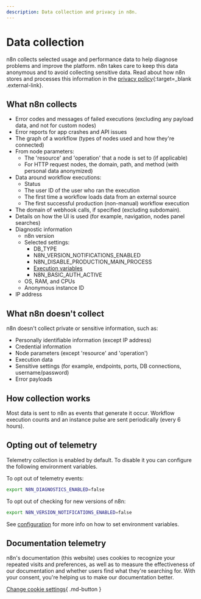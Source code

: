 ```yaml
---
description: Data collection and privacy in n8n.
---
```


# Data collection

n8n collects selected usage and performance data to help diagnose problems and improve the platform. n8n takes care to keep this data anonymous and to avoid collecting sensitive data. Read about how n8n stores and processes this information in the [privacy policy](https://n8n.io/legal/){:target=_blank .external-link}.

## What n8n collects

- Error codes and messages of failed executions (excluding any payload data, and not for custom nodes)
- Error reports for app crashes and API issues
- The graph of a workflow (types of nodes used and how they're connected)
- From node parameters:
    - The 'resource' and 'operation' that a node is set to (if applicable)
    - For HTTP request nodes, the domain, path, and method (with personal data anonymized)
- Data around workflow executions:
	- Status
	- The user ID of the user who ran the execution
	- The first time a workflow loads data from an external source
	- The first successful production (non-manual) workflow execution
- The domain of webhook calls, if specified (excluding subdomain).
- Details on how the UI is used (for example, navigation, nodes panel searches)
- Diagnostic information
    - n8n version
    - Selected settings:
        - DB_TYPE
        - N8N_VERSION_NOTIFICATIONS_ENABLED
        - N8N_DISABLE_PRODUCTION_MAIN_PROCESS
        - [Execution variables](/hosting/environment-variables/#executions)
        - N8N_BASIC_AUTH_ACTIVE
    - OS, RAM, and CPUs
    - Anonymous instance ID
 - IP address

## What n8n doesn't collect

n8n doesn't collect private or sensitive information, such as:

- Personally identifiable information (except IP address)
- Credential information
- Node parameters (except 'resource' and 'operation')
- Execution data
- Sensitive settings (for example, endpoints, ports, DB connections, username/password)
- Error payloads

## How collection works

Most data is sent to n8n as events that generate it occur. Workflow execution counts and an instance pulse are sent periodically (every 6 hours).

## Opting out of telemetry

Telemetry collection is enabled by default. To disable it you can configure the following environment variables.

To opt out of telemetry events:

```bash
export N8N_DIAGNOSTICS_ENABLED=false
```

To opt out of checking for new versions of n8n:

```bash
export N8N_VERSION_NOTIFICATIONS_ENABLED=false
```

See [configuration](/hosting/configuration/) for more info on how to set environment variables.

## Documentation telemetry

n8n's documentation (this website) uses cookies to recognize your repeated visits and preferences, as well as to measure the effectiveness of our documentation and whether users find what they're searching for. With your consent, you're helping us to make our documentation better.

[Change cookie settings](#__consent){ .md-button }


